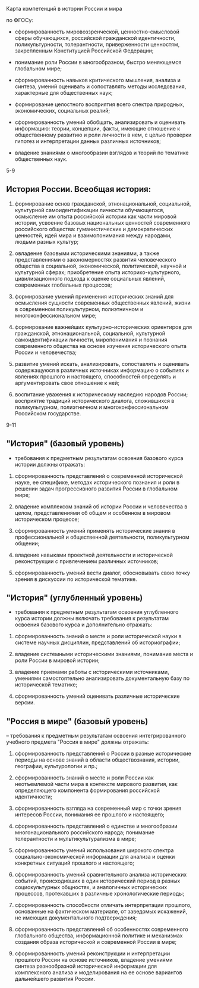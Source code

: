 Карта компетенций в истории России и мира

по ФГОСу:

* сформированность мировоззренческой, ценностно-смысловой сферы обучающихся, российской гражданской идентичности, поликультурности, толерантности, приверженности ценностям, закрепленным Конституцией Российской Федерации;

* понимание роли России в многообразном, быстро меняющемся глобальном мире;

* сформированность навыков критического мышления, анализа и синтеза, умений оценивать и сопоставлять методы исследования, характерные для общественных наук;

* формирование целостного восприятия всего спектра природных, экономических, социальных реалий;

* сформированность умений обобщать, анализировать и оценивать информацию: теории, концепции, факты, имеющие отношение к общественному развитию и роли личности в нем, с целью проверки гипотез и интерпретации данных различных источников;

* владение знаниями о многообразии взглядов и теорий по тематике общественных наук.

5-9

## История России. Всеобщая история:

1) формирование основ гражданской, этнонациональной, социальной, культурной самоидентификации личности обучающегося, осмысление им опыта российской истории как части мировой истории, усвоение базовых национальных ценностей современного российского общества: гуманистических и демократических ценностей, идей мира и взаимопонимания между народами, людьми разных культур;

2) овладение базовыми историческими знаниями, а также представлениями о закономерностях развития человеческого общества в социальной, экономической, политической, научной и культурной сферах; приобретение опыта историко-культурного, цивилизационного подхода к оценке социальных явлений, современных глобальных процессов;

3) формирование умений применения исторических знаний для осмысления сущности современных общественных явлений, жизни в современном поликультурном, полиэтничном и многоконфессиональном мире;

4) формирование важнейших культурно-исторических ориентиров для гражданской, этнонациональной, социальной, культурной самоидентификации личности, миропонимания и познания современного общества на основе изучения исторического опыта России и человечества;

5) развитие умений искать, анализировать, сопоставлять и оценивать содержащуюся в различных источниках информацию о событиях и явлениях прошлого и настоящего, способностей определять и аргументировать свое отношение к ней;

6) воспитание уважения к историческому наследию народов России; восприятие традиций исторического диалога, сложившихся в поликультурном, полиэтничном и многоконфессиональном Российском государстве.


9-11

                   
## "История" (базовый уровень)
- требования к предметным результатам освоения базового курса истории должны отражать:

1) сформированность представлений о современной исторической науке, ее специфике, методах исторического познания и роли в решении задач прогрессивного развития России в глобальном мире;

2) владение комплексом знаний об истории России и человечества в целом, представлениями об общем и особенном в мировом историческом процессе;

3) сформированность умений применять исторические знания в профессиональной и общественной деятельности, поликультурном общении;

4) владение навыками проектной деятельности и исторической реконструкции с привлечением различных источников;

5) сформированность умений вести диалог, обосновывать свою точку зрения в дискуссии по исторической тематике.


## "История" (углубленный уровень)
- требования к предметным результатам освоения углубленного курса истории должны включать требования к результатам освоения базового курса и дополнительно отражать:

1) сформированность знаний о месте и роли исторической науки в системе научных дисциплин, представлений об историографии;

2) владение системными историческими знаниями, понимание места и роли России в мировой истории;

3) владение приемами работы с историческими источниками, умениями самостоятельно анализировать документальную базу по исторической тематике;

4) сформированность умений оценивать различные исторические версии.

## "Россия в мире" (базовый уровень)
– требования к предметным результатам освоения интегрированного учебного предмета "Россия в мире" должны отражать:

1) сформированность представлений о России в разные исторические периоды на основе знаний в области обществознания, истории, географии, культурологии и пр.;

2) сформированность знаний о месте и роли России как неотъемлемой части мира в контексте мирового развития, как определяющего компонента формирования российской идентичности;

3) сформированность взгляда на современный мир с точки зрения интересов России, понимания ее прошлого и настоящего;

4) сформированность представлений о единстве и многообразии многонационального российского народа; понимание толерантности и мультикультурализма в мире;

5) сформированность умений использования широкого спектра социально-экономической информации для анализа и оценки конкретных ситуаций прошлого и настоящего;

6) сформированность умений сравнительного анализа исторических событий, происходивших в один исторический период в разных социокультурных общностях, и аналогичных исторических процессов, протекавших в различные хронологические периоды;

7) сформированность способности отличать интерпретации прошлого, основанные на фактическом материале, от заведомых искажений, не имеющих документального подтверждения;

8) сформированность представлений об особенностях современного глобального общества, информационной политике и механизмах создания образа исторической и современной России в мире;

9) сформированность умений реконструкции и интерпретации прошлого России на основе источников, владение умениями синтеза разнообразной исторической информации для комплексного анализа и моделирования на ее основе вариантов дальнейшего развития России.
